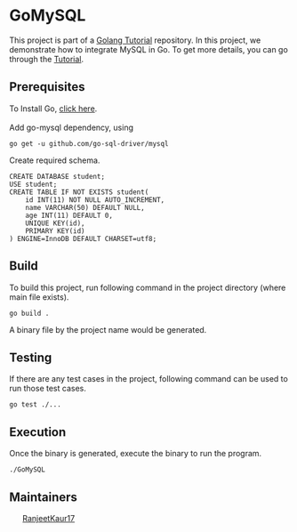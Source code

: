 # GoMySQL

This project is part of a 
<a href="https://medium.com/@ranjeet.17may/golang-for-dummies-533966dfb4f4">Golang Tutorial</a> repository.
In this project, we demonstrate how to integrate MySQL in Go. 
To get more details, you can go through the
<a href="https://medium.com/@ranjeet.17may/golang-with-mysql-4f463489f340">Tutorial</a>.

## Prerequisites
To Install Go, <a href="https://golang.org/doc/install">click here</a>.<br/><br/>
Add go-mysql dependency, using 
```
go get -u github.com/go-sql-driver/mysql
```
Create required schema.<br/>
```
CREATE DATABASE student;
USE student;
CREATE TABLE IF NOT EXISTS student(
    id INT(11) NOT NULL AUTO_INCREMENT, 
    name VARCHAR(50) DEFAULT NULL,
    age INT(11) DEFAULT 0,
    UNIQUE KEY(id),
    PRIMARY KEY(id)
) ENGINE=InnoDB DEFAULT CHARSET=utf8;
```

## Build
To build this project, run following command in the project directory (where main file exists).<br/>

`go build .`<br/>

A binary file by the project name would be generated.
 
 ## Testing
 
If there are any test cases in the project, following command can be used to run those test cases.<br/>

`go test ./...`<br/>

## Execution

Once the binary is generated, execute the binary to run the program.<br/>

`./GoMySQL`<br/>

## Maintainers
<ul><a href="https://github.com/RanjeetKaur17">RanjeetKaur17</a></ul>
